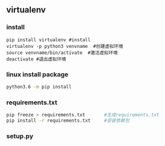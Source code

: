 ## virtualenv
### install

```base 
pip install virtualenv #install
virtualenv -p python3 venvname	#创建虚拟环境
source venvname/bin/activate  #激活虚拟环境
deactivate #退出虚拟环境

```

### linux install package
```bash
python3.6 -m pip install
```

### requirements.txt
```bash
pip freeze > requirements.txt   	#生成requirements.txt
pip install -r requirements.txt		#安装依赖包
```

### setup.py

```python

```

